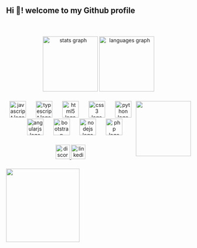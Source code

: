 <br clear="both">

<h2 align="left">Hi 👋!  welcome to my Github profile</h2>

<br clear="both">

###

<div align="center">
  <img src="https://github-readme-stats.vercel.app/api?username=thailane-hub&hide_title=false&hide_rank=false&show_icons=true&include_all_commits=true&count_private=true&disable_animations=false&theme=dracula&locale=en&hide_border=false" height="150" alt="stats graph"  />
  <img src="https://github-readme-stats.vercel.app/api/top-langs?username=thailane-hub&locale=en&hide_title=true&layout=compact&card_width=320&langs_count=5&theme=dracula&hide_border=false" height="150" alt="languages graph"  />
</div>

###

<img align="right" height="150" src="https://media0.giphy.com/media/v1.Y2lkPTc5MGI3NjExOHdwa25ndHl5a2F3NHBuOXp5cXplYWEwaGdndXFpYjNvaWFlMDFhNCZlcD12MV9pbnRlcm5hbF9naWZfYnlfaWQmY3Q9Zw/DbXSzkKLzy96e3uukf/giphy.webp"  />

###

<div align="center">
  <img src="https://cdn.jsdelivr.net/gh/devicons/devicon/icons/javascript/javascript-plain.svg" height="45" alt="javascript logo"  />
  <img width="19" />
  <img src="https://cdn.jsdelivr.net/gh/devicons/devicon/icons/typescript/typescript-plain.svg" height="45" alt="typescript logo"  />
  <img width="19" />
  <img src="https://cdn.jsdelivr.net/gh/devicons/devicon/icons/html5/html5-original.svg" height="45" alt="html5 logo"  />
  <img width="19" />
  <img src="https://cdn.jsdelivr.net/gh/devicons/devicon/icons/css3/css3-plain.svg" height="45" alt="css3 logo"  />
  <img width="19" />
  <img src="https://cdn.jsdelivr.net/gh/devicons/devicon/icons/python/python-original.svg" height="45" alt="python logo"  />
  <img width="19" />
  <img src="https://cdn.jsdelivr.net/gh/devicons/devicon/icons/angularjs/angularjs-original.svg" height="45" alt="angularjs logo"  />
  <img width="19" />
  <img src="https://cdn.jsdelivr.net/gh/devicons/devicon/icons/bootstrap/bootstrap-original.svg" height="45" alt="bootstrap logo"  />
  <img width="19" />
  <img src="https://cdn.jsdelivr.net/gh/devicons/devicon/icons/nodejs/nodejs-plain.svg" height="45" alt="nodejs logo"  />
  <img width="19" />
  <img src="https://cdn.jsdelivr.net/gh/devicons/devicon/icons/php/php-original.svg" height="45" alt="php logo"  />
</div>

###

<div align="center">
  <a href="https://discord.gg/bsCSZyZB" target="_blank">
    <img src="https://img.shields.io/static/v1?message=Discord&logo=discord&label=&color=7289DA&logoColor=white&labelColor=&style=plastic" height="39" alt="discord logo"  />
  </a>
  <a href="https://www.linkedin.com/in/thailane-santos?utm_source=share&utm_campaign=share_via&utm_content=profile&utm_medium=android_app" target="_blank">
    <img src="https://img.shields.io/static/v1?message=LinkedIn&logo=linkedin&label=&color=0077B5&logoColor=white&labelColor=&style=plastic" height="39" alt="linkedin logo"  />
  </a>
</div>

###

<img align="left" height="200" src="https://media4.giphy.com/media/v1.Y2lkPTc5MGI3NjExdW96azdlMTkwNGVudWdzOXg4Zm1mdmI5aW5nZmlyMDZjeXYxZm8wMSZlcD12MV9pbnRlcm5hbF9naWZfYnlfaWQmY3Q9Zw/xTiN0li02wZFAPrqJq/giphy.webp"  />

###
